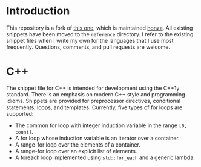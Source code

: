 # Introduction

This repository is a fork of [this one](https://github.com/honza/vim-snippets),
which is maintained [honza](https://github.com/honza). All existing snippets
have been moved to the `reference` directory. I refer to the existing snippet
files when I write my own for the languages that I use most frequently.
Questions, comments, and pull requests are welcome.

# C++

The snippet file for C++ is intended for development using the C++1y standard.
There is an emphasis on modern C++ style and programming idioms. Snippets are
provided for preprocessor directives, conditional statements, loops, and
templates. Currently, five types of for loops are supported:

- The common for loop with integer induction variable in the range `[0, count]`.
- A for loop whose induction variable is an iterator over a container. 
- A range-for loop over the elements of a container.
- A range-for loop over an explicit list of elements.
- A foreach loop implemented using `std::for_each` and a generic lambda.
